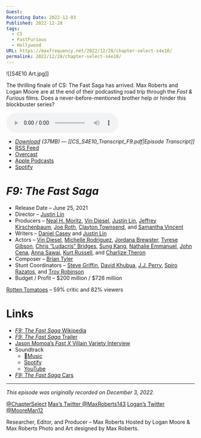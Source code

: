 ```yaml
---
Guest: 
Recording Date: 2022-12-03
Published: 2022-12-28
tags:
  - CS
  - FastFurious
  - Hollywood
URL: https://maxfrequency.net/2022/12/28/chapter-select-s4e10/
permalink: 2022/12/28/chapter-select-s4e10/
---
```

![[S4E10 Art.jpg]]

The thrilling finale of CS: The Fast Saga has arrived. Max Roberts and Logan Moore are at the end of their podcasting road trip through the *Fast & Furious* films. Does a never-before-mentioned brother help or hinder this blockbuster series?

<audio controls>
  <source src="https://traffic.libsyn.com/chapterselectpod/CS_S4E10_Final.mp3">
</audio>

- *[Download](https://traffic.libsyn.com/chapterselectpod/CS_S4E10_Final.mp3) (37MB)  — [[CS_S4E10_Transcript_F9.pdf|Episode Transcript]]*
- [RSS Feed](https://chapterselectpod.libsyn.com/rss)
- [Overcast](https://overcast.fm/itunes1568777352/chapter-select)
- [Apple Podcasts](https://podcasts.apple.com/us/podcast/chapter-select/id1568777352)
- [Spotify](https://open.spotify.com/show/4f1TLZXbwtSX7uHROe9KlS)

# *F9: The Fast Saga*

- Release Date – June 25, 2021
- Director – [Justin Lin](https://en.wikipedia.org/wiki/Justin_Lin)
- Producers – [Neal H. Moritz](https://en.wikipedia.org/wiki/Neal_H._Moritz), [Vin Diesel](https://en.wikipedia.org/wiki/Vin_Diesel), [Justin Lin](https://en.wikipedia.org/wiki/Justin_Lin), [Jeffrey Kirschenbaum](https://en.wikipedia.org/wiki/Jeff_Kirschenbaum), [Joe Roth](https://en.wikipedia.org/wiki/Joe_Roth), [Clayton Townsend](https://en.wikipedia.org/wiki/Clayton_Townsend), and [Samantha Vincent](https://www.imdb.com/name/nm2176972/)
- Writers – [Daniel Casey](https://en.wikipedia.org/wiki/Daniel_Casey_(screenwriter)) and [Justin Lin](https://en.wikipedia.org/wiki/Justin_Lin)
- Actors – [Vin Diesel](https://en.wikipedia.org/wiki/Vin_Diesel), [Michelle Rodriguez](https://en.wikipedia.org/wiki/Michelle_Rodriguez), [Jordana Brewster](https://en.wikipedia.org/wiki/Jordana_Brewster), [Tyrese Gibson](https://en.wikipedia.org/wiki/Tyrese_Gibson), [Chris “Ludacris” Bridges](https://en.wikipedia.org/wiki/Ludacris), [Sung Kang](https://en.wikipedia.org/wiki/Sung_Kang), [Nathalie Emmanuel](https://en.wikipedia.org/wiki/Nathalie_Emmanuel), [John Cena](https://en.wikipedia.org/wiki/John_Cena), [Anna Sawai](https://en.wikipedia.org/wiki/Anna_Sawai), [Kurt Russell](https://en.wikipedia.org/wiki/Kurt_Russell), and [Charlize Theron](https://en.wikipedia.org/wiki/Charlize_Theron)
- Composer – [Brian Tyler](https://en.wikipedia.org/wiki/Brian_Tyler)
- Stunt Coordinators – [Steve Griffin](https://www.imdb.com/name/nm0341363/), [David Khubua](https://www.imdb.com/name/nm11140298/), [J.J. Perry](https://www.imdb.com/name/nm0675102/), [Spiro Razatos](https://www.imdb.com/name/nm0713610/), and [Troy Robinson](https://www.imdb.com/name/nm0733162/)
- Budget / Profit – $200 million / $726 million

[Rotten Tomatoes](https://www.rottentomatoes.com/m/f9) – 59% critic and 82% viewers
# Links

- [*F9: The Fast Saga* Wikipedia](https://en.wikipedia.org/wiki/F9_(film))
- [*F9: The Fast Saga* Trailer](https://youtu.be/aSiDu3Ywi8E)
- [Jason Momoa’s *Fast X* Villain Variety Interview](https://variety.com/2022/film/news/jason-momoa-fast-furious-10-villain-aquaman-2-see-apple-1235348974/)
- Soundtrack
	- [Music](https://music.apple.com/us/album/f9-the-fast-saga-original-motion-picture-soundtrack/1569423035)
	- [Spotify](https://open.spotify.com/album/3jNtGXZCYDosZxKyi5BnsU)
	- [YouTube](https://youtube.com/playlist?list=OLAK5uy_m7wEFStCbiko2BwB9sCEfoxEwlsR-bZtI&feature=share)
- [*F9: The Fast Saga* Cars](https://fastandfurious.fandom.com/wiki/Category:Fast_%26_Furious_9_Cars)

---
*This episode was originally recorded on December 3, 2022.*

[@ChapterSelect](https://www.twitter.com/chapterselect)
[Max’s Twitter @MaxRoberts143](https://www.twitter.com/maxroberts143)
[Logan’s Twitter @MooreMan12](https://www.twitter.com/mooreman12)

Researcher, Editor, and Producer – Max Roberts
Hosted by Logan Moore & Max Roberts
Photo and Art designed by Max Roberts.